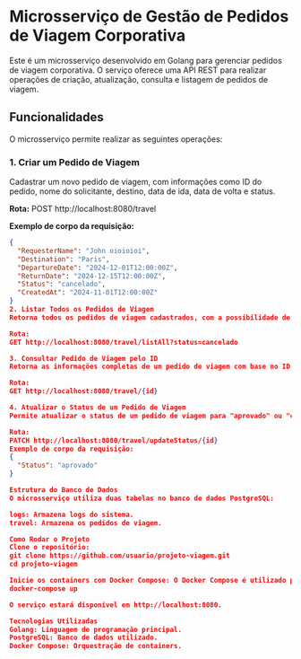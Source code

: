 # Microsserviço de Gestão de Pedidos de Viagem Corporativa

Este é um microsserviço desenvolvido em Golang para gerenciar pedidos de viagem corporativa. O serviço oferece uma API REST para realizar operações de criação, atualização, consulta e listagem de pedidos de viagem.

## Funcionalidades

O microsserviço permite realizar as seguintes operações:

### 1. **Criar um Pedido de Viagem**
Cadastrar um novo pedido de viagem, com informações como ID do pedido, nome do solicitante, destino, data de ida, data de volta e status.

**Rota:**
POST http://localhost:8080/travel

**Exemplo de corpo da requisição:**
```json
{
  "RequesterName": "John oioioioi",
  "Destination": "Paris",
  "DepartureDate": "2024-12-01T12:00:00Z",
  "ReturnDate": "2024-12-15T12:00:00Z",
  "Status": "cancelado",
  "CreatedAt": "2024-11-01T12:00:00Z"
}
2. Listar Todos os Pedidos de Viagem
Retorna todos os pedidos de viagem cadastrados, com a possibilidade de filtrar por status.

Rota:
GET http://localhost:8080/travel/listAll?status=cancelado

3. Consultar Pedido de Viagem pelo ID
Retorna as informações completas de um pedido de viagem com base no ID fornecido.

Rota:
GET http://localhost:8080/travel/{id}

4. Atualizar o Status de um Pedido de Viagem
Permite atualizar o status de um pedido de viagem para "aprovado" ou "cancelado".

Rota:
PATCH http://localhost:8080/travel/updateStatus/{id}
Exemplo de corpo da requisição:
{
  "Status": "aprovado"
}

Estrutura do Banco de Dados
O microsserviço utiliza duas tabelas no banco de dados PostgreSQL:

logs: Armazena logs do sistema.
travel: Armazena os pedidos de viagem.

Como Rodar o Projeto
Clone o repositório:
git clone https://github.com/usuario/projeto-viagem.git
cd projeto-viagem

Inicie os containers com Docker Compose: O Docker Compose é utilizado para subir o PostgreSQL e a imagem do Golang.
docker-compose up 

O serviço estará disponível em http://localhost:8080.

Tecnologias Utilizadas
Golang: Linguagem de programação principal.
PostgreSQL: Banco de dados utilizado.
Docker Compose: Orquestração de containers.
